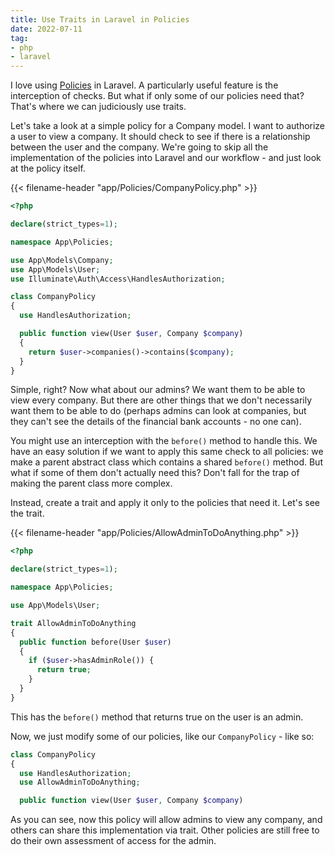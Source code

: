 ```yaml
---
title: Use Traits in Laravel in Policies
date: 2022-07-11
tag:
- php
- laravel
---
```

I love using [Policies](https://laravel.com/docs/9.x/authorization#creating-policies) in Laravel. A particularly useful feature is the interception of checks. But what if only some of our policies need that? That's where we can judiciously use traits.

<!--more-->

Let's take a look at a simple policy for a Company model.  I want to authorize a user to view a company. It should check to see if there is a relationship between the user and the company.  We're going to skip all the implementation of the policies into Laravel and our workflow - and just look at the policy itself.

{{< filename-header "app/Policies/CompanyPolicy.php" >}}
```php
<?php

declare(strict_types=1);

namespace App\Policies;

use App\Models\Company;
use App\Models\User;
use Illuminate\Auth\Access\HandlesAuthorization;

class CompanyPolicy
{
  use HandlesAuthorization;

  public function view(User $user, Company $company)
  {
    return $user->companies()->contains($company);
  }
}
```

Simple, right? Now what about our admins?  We want them to be able to view every company.  But there are other things that we don't necessarily want them to be able to do (perhaps admins can look at companies, but they can't see the details of the financial bank accounts - no one can).  

You might use an interception with the `before()` method to handle this.  We have an easy solution if we want to apply this same check to all policies: we make a parent abstract class which contains a shared `before()` method.  But what if some of them don't actually need this?  Don't fall for the trap of making the parent class more complex.

Instead, create a trait and apply it only to the policies that need it.  Let's see the trait.

{{< filename-header "app/Policies/AllowAdminToDoAnything.php" >}}
```php
<?php

declare(strict_types=1);

namespace App\Policies;

use App\Models\User;

trait AllowAdminToDoAnything
{
  public function before(User $user)
  {
    if ($user->hasAdminRole()) {
      return true;
    }
  }
}
```

This has the `before()` method that returns true on the user is an admin.

Now, we just modify some of our policies, like our `CompanyPolicy` - like so:

```php
class CompanyPolicy
{
  use HandlesAuthorization;
  use AllowAdminToDoAnything;

  public function view(User $user, Company $company)
```

As you can see, now this policy will allow admins to view any company, and others can share this implementation via trait.  Other policies are still free to do their own assessment of access for the admin.